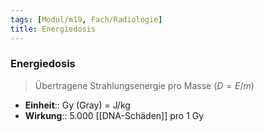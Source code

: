 ```yaml
---
tags: [Modul/m19, Fach/Radiologie]
title: Energiedosis
---
```

### Energiedosis
> Übertragene Strahlungsenergie pro Masse ($D = E/m$)
- **Einheit**:: Gy (Gray) = J/kg
- **Wirkung**:: 5.000 [[DNA-Schäden]] pro 1 Gy